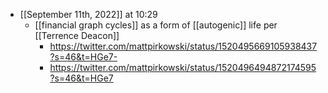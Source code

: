 - [[September 11th, 2022]] at 10:29
    - [[financial graph cycles]] as a form of [[autogenic]] life per [[Terrence Deacon]]
        - https://twitter.com/mattpirkowski/status/1520495669105938437?s=46&t=HGe7-
        - https://twitter.com/mattpirkowski/status/1520496494872174595?s=46&t=HGe7

